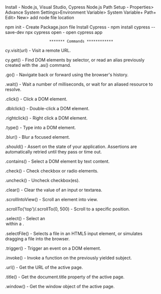 Install              - Node.js, Visual Studio, Cypress
Node.js Path Setup   - Properties> Advance System Settings>Environment Variable> System Variable+ Path+ Edit> New> add node file location

npm init             - Create Package.json file
Install Cypress      - npm install cypress --save-dev
npx cypress open     - open cypress app



                        ******* Commands ************

cy.visit(url)       - Visit a remote URL.

cy.get()            - Find DOM elements by selector, or read an alias previously created with the .as() command.

.go()	            - Navigate back or forward using the browser's history.

.wait()         	- Wait a number of milliseconds, or wait for an aliased resource to resolve. 

.click()	        - Click a DOM element.

.dblclick()	        - Double-click a DOM element.

.rightclick()	    - Right click a DOM element.

.type()	            - Type into a DOM element.

.blur()             - Blur a focused element. 

.should()	        - Assert on the state of your application. Assertions are automatically retried until they pass or time out.

.contains()     	- Select a DOM element by text content.

.check()	        - Check checkbox or radio elements.

.uncheck()	        - Uncheck checkbox(es).

.clear()	        - Clear the value of an input or textarea.

.scrollIntoView()	- Scroll an element into view.

.scrollTo('top')/.scrollTo(0, 500)	    - Scroll to a specific position.

.select()	        - Select an <option> within a <select>.

.selectFile()	    - Selects a file in an HTML5 input element, or simulates dragging a file into the browser.

.trigger()	        - Trigger an event on a DOM element.

.invoke()	        - Invoke a function on the previously yielded subject.

.url()	            - Get the URL of the active page.

.title()	        - Get the document.title property of the active page.

.window()	        - Get the window object of the active page.
















